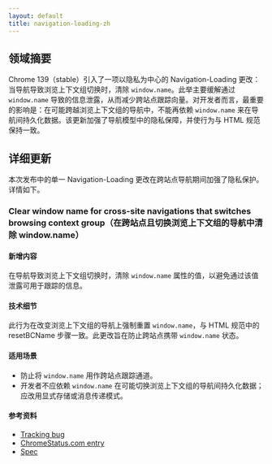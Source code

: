 ```yaml
---
layout: default
title: navigation-loading-zh
---
```


## 领域摘要

Chrome 139（stable）引入了一项以隐私为中心的 Navigation-Loading 更改：当导航导致浏览上下文组切换时，清除 `window.name`。此举主要缓解通过 `window.name` 导致的信息泄露，从而减少跨站点跟踪向量。对开发者而言，最重要的影响是：在可能跨越浏览上下文组的导航中，不能再依赖 `window.name` 来在导航间持久化数据。该更新加强了导航模型中的隐私保障，并使行为与 HTML 规范保持一致。

## 详细更新

本次发布中的单一 Navigation-Loading 更改在跨站点导航期间加强了隐私保护。详情如下。

### Clear window name for cross-site navigations that switches browsing context group（在跨站点且切换浏览上下文组的导航中清除 window.name）

#### 新增内容
在导航导致浏览上下文组切换时，清除 `window.name` 属性的值，以避免通过该值泄露可用于跟踪的信息。

#### 技术细节
此行为在改变浏览上下文组的导航上强制重置 `window.name`，与 HTML 规范中的 resetBCName 步骤一致。此更改旨在防止跨站点携带 `window.name` 状态。

#### 适用场景
- 防止将 `window.name` 用作跨站点跟踪通道。
- 开发者不应依赖 `window.name` 在可能切换浏览上下文组的导航间持久化数据；应改用显式存储或消息传递模式。

#### 参考资料
- [Tracking bug](https://issues.chromium.org/issues/1090128)
- [ChromeStatus.com entry](https://chromestatus.com/feature/5962406356320256)
- [Spec](https://html.spec.whatwg.org/multipage/browsing-the-web.html#resetBCName)
